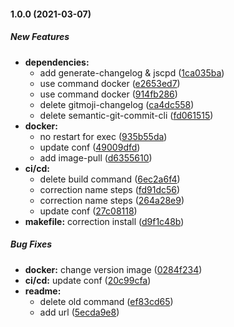#### 1.0.0 (2021-03-07)

##### New Features

* **dependencies:**
  *  add generate-changelog & jscpd ([1ca035ba](https://github.com/koromerzhin/template-socketio/commit/1ca035ba4355e89d7d05d0cdf25d9e9604bd4632))
  *  use command docker ([e2653ed7](https://github.com/koromerzhin/template-socketio/commit/e2653ed7a10ca081630c1d9af1b663568d3cc365))
  *  use command docker ([914fb286](https://github.com/koromerzhin/template-socketio/commit/914fb28608718e2063d05d39656be8a4082f9ffb))
  *  delete gitmoji-changelog ([ca4dc558](https://github.com/koromerzhin/template-socketio/commit/ca4dc5580968f3a3c7816f7148288bcedae6408f))
  *  delete semantic-git-commit-cli ([fd061515](https://github.com/koromerzhin/template-socketio/commit/fd06151529d7b355138d23dea71d89600eb2a3ac))
* **docker:**
  *  no restart for exec ([935b55da](https://github.com/koromerzhin/template-socketio/commit/935b55daf7ee102bf9f87421d5a3c2f01c9ed129))
  *  update conf ([49009dfd](https://github.com/koromerzhin/template-socketio/commit/49009dfdb32b6f907626568428700c8bef5d4ed8))
  *  add image-pull ([d6355610](https://github.com/koromerzhin/template-socketio/commit/d635561093b1584cb792de949068408a7bab43f5))
* **ci/cd:**
  *  delete build command ([6ec2a6f4](https://github.com/koromerzhin/template-socketio/commit/6ec2a6f4c5862722534a8e6c50ffe7dbe1206b10))
  *  correction name steps ([fd91dc56](https://github.com/koromerzhin/template-socketio/commit/fd91dc56d0fb212715d8354e7896750bdff3c198))
  *  correction name steps ([264a28e9](https://github.com/koromerzhin/template-socketio/commit/264a28e9fb0e2543a3741fe3be2717c04aace823))
  *  update conf ([27c08118](https://github.com/koromerzhin/template-socketio/commit/27c081187f2f289038e07975be906893b5850e64))
* **makefile:**  correction install ([d9f1c48b](https://github.com/koromerzhin/template-socketio/commit/d9f1c48b0d00e4809404e7added8f80c8e24e3f0))

##### Bug Fixes

* **docker:**   change version image ([0284f234](https://github.com/koromerzhin/template-socketio/commit/0284f234efb79b6b1f545bd62242e0253c7ac01e))
* **ci/cd:**  update conf ([20c99cfa](https://github.com/koromerzhin/template-socketio/commit/20c99cfa5dc01882913f1c203b50f7981d89c7d2))
* **readme:**
  *  delete old command ([ef83cd65](https://github.com/koromerzhin/template-socketio/commit/ef83cd65e9664d0361883e5a7441d54cba0d6c90))
  *  add url ([5ecda9e8](https://github.com/koromerzhin/template-socketio/commit/5ecda9e8ce74ffdea727367a605c95522ea4cd85))

